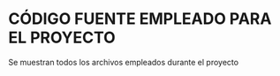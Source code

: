 # CÓDIGO FUENTE EMPLEADO PARA EL PROYECTO
Se muestran todos los archivos empleados durante el proyecto
